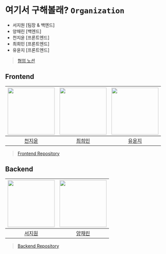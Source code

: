 # 여기서 구해볼래? `Organization`
- 서지원 [팀장 & 백엔드]
- 양채린 [백엔드]
- 천지윤 [프론트엔드]
- 최희민 [프론트엔드]
- 유윤지 [프론트엔드]

> [협업 노션](https://www.notion.so/sjiwon/2023-efb0f1490e4746ea899456da70a6fc22)

## Frontend

|<img width="150px" src="https://avatars.githubusercontent.com/u/70828192?v=4"/>|<img width="150px" src="https://avatars.githubusercontent.com/u/125268228?v=4"/>|<img width="150px" src="https://avatars.githubusercontent.com/u/91847313?v=4"/>|
|:---:|:---:|:---:|
|[천지윤](https://github.com/cheonjiyun)|[최희민](https://github.com/heemin1008)|[유윤지](https://github.com/yoonji66)|

> [Frontend Repository](https://github.com/kgu-capstone/study-with-me-fe)


## Backend

|<img width="150px" src="https://avatars.githubusercontent.com/u/51479381?v=4"/>|<img width="150px" src="https://avatars.githubusercontent.com/u/109421279?v=4"/>|
|:---:|:---:|
|[서지원](https://github.com/sjiwon)|[양채린](https://github.com/chaeeerish)|

> [Backend Repository](https://github.com/kgu-capstone/study-with-me-be)